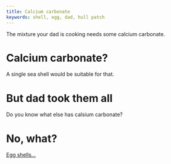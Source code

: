 ```yaml
---
title: Calcium carbonate
keywords: shell, egg, dad, hull patch
---
```


The mixture your dad is cooking needs some calcium carbonate.

# Calcium carbonate?
A single sea shell would be suitable for that.

# But dad took them all
Do you know what else has calsium carbonate?

# No, what?
[Egg shells...](160-egg.md)
